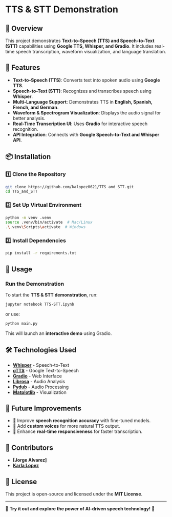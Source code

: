 # TTS & STT Demonstration

## 🎤 Overview
This project demonstrates **Text-to-Speech (TTS) and Speech-to-Text (STT)** capabilities using **Google TTS, Whisper, and Gradio**. It includes real-time speech transcription, waveform visualization, and language translation.

## 🚀 Features
- **Text-to-Speech (TTS)**: Converts text into spoken audio using **Google TTS**.
- **Speech-to-Text (STT)**: Recognizes and transcribes speech using **Whisper**.
- **Multi-Language Support**: Demonstrates TTS in **English, Spanish, French, and German**.
- **Waveform & Spectrogram Visualization**: Displays the audio signal for better analysis.
- **Real-Time Transcription UI**: Uses **Gradio** for interactive speech recognition.
- **API Integration**: Connects with **Google Speech-to-Text and Whisper API**.

## 📦 Installation
### **1️⃣ Clone the Repository**
```bash
git clone https://github.com/kalopez0621/TTS_and_STT.git
cd TTS_and_STT
```

### **2️⃣ Set Up Virtual Environment**
```bash
python -m venv .venv
source .venv/bin/activate  # Mac/Linux
.\.venv\Scripts\activate  # Windows
```

### **3️⃣ Install Dependencies**
```bash
pip install -r requirements.txt
```

## 🎯 Usage
### **Run the Demonstration**
To start the **TTS & STT demonstration**, run:
```bash
jupyter notebook TTS-STT.ipynb
```
or use:
```bash
python main.py
```
This will launch an **interactive demo** using Gradio.

## 🛠️ Technologies Used
- **[Whisper](https://github.com/openai/whisper)** - Speech-to-Text
- **[gTTS](https://pypi.org/project/gTTS/)** - Google Text-to-Speech
- **[Gradio](https://gradio.app/)** - Web Interface
- **[Librosa](https://librosa.org/)** - Audio Analysis
- **[Pydub](https://pydub.com/)** - Audio Processing
- **[Matplotlib](https://matplotlib.org/)** - Visualization

## 📌 Future Improvements
- 🔹 Improve **speech recognition accuracy** with fine-tuned models.
- 🔹 Add **custom voices** for more natural TTS output.
- 🔹 Enhance **real-time responsiveness** for faster transcription.

## 👥 Contributors
- **[Jorge Alvarez]**
- **[Karla Lopez](https://github.com/kalopez0621)**

## 📜 License
This project is open-source and licensed under the **MIT License**.

---
🎤 **Try it out and explore the power of AI-driven speech technology!** 🚀

